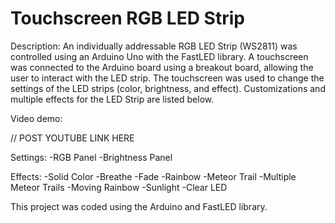 # Touchscreen RGB LED Strip 

Description: An individually addressable RGB LED Strip (WS2811) was controlled using an Arduino Uno with the FastLED library. A touchscreen was connected to the Arduino board using a breakout board, allowing the user to interact with the LED strip. The touchscreen was used to change the settings of the LED strips (color, brightness, and effect). Customizations and multiple effects for the LED Strip are listed below.

Video demo: 

// POST YOUTUBE LINK HERE

Settings:
-RGB Panel
-Brightness Panel

Effects:
-Solid Color
-Breathe
-Fade
-Rainbow
-Meteor Trail
-Multiple Meteor Trails
-Moving Rainbow
-Sunlight
-Clear LED

This project was coded using the Arduino and FastLED library.
